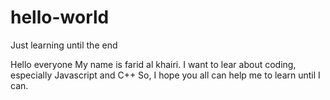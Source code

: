 # hello-world
Just learning until the end

Hello everyone
My name is farid al khairi. I want to lear about coding, especially Javascript and C++
So, I hope you all can help me to learn until I can.
